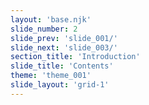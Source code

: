 ```yaml
---
layout: 'base.njk'
slide_number: 2
slide_prev: 'slide_001/'
slide_next: 'slide_003/'
section_title: 'Introduction'
slide_title: 'Contents'
theme: 'theme_001'
slide_layout: 'grid-1'
---
```


